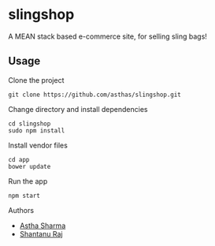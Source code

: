 slingshop
=========

A MEAN stack based e-commerce site, for selling sling bags!

Usage
-----
Clone the project

	git clone https://github.com/asthas/slingshop.git

Change directory and install dependencies

	cd slingshop
	sudo npm install

Install vendor files

	cd app
	bower update

Run the app

	npm start


Authors
- [Astha Sharma](http://astha.me)
- [Shantanu Raj](http://sraj.me)